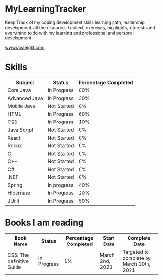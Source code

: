# MyLearningTracker
Keep Track of my coding development skills learning path, leadership development, all the resources I collect, exercises, highlights, interests and everything to do with my learning and professional and personal development

www.javaeight.com

**Skills**
================================================================================================
<table>
  <tr>
    <th>Subject</th>
    <th>Status</th>
    <th>Percentage Completed</th>
  </tr>
  <tr>
    <td>Core Java</td>
    <td>In Progress</td>
    <td>80%</td>
  </tr>
  <tr>
    <td>Advanced Java</td>
    <td>In Progress</td>
    <td>30%</td>
  </tr>
  <tr>
    <td>Mobile Java</td>
    <td>Not Started</td>
    <td>0%</td>
  </tr>
  <tr>
    <td>HTML</td>
    <td>In Progress</td>
    <td>60%</td>
  </tr>
  <tr>
    <td>CSS</td>
    <td>In Progress</td>
    <td>10%</td>
  </tr>
  <tr>
    <td>Java Script</td>
    <td>Not Started</td>
    <td>0%</td>
  </tr>
  <tr>
    <td>React</td>
    <td>Not Started</td>
    <td>0%</td>
  </tr>
  <tr>
    <td>Redux</td>
    <td>Not Started</td>
    <td>0%</td>
  </tr>
  <tr>
    <td>C</td>
    <td>Not Started</td>
    <td>0%</td>
  </tr>
  <tr>
    <td>C++</td>
    <td>Not Started</td>
    <td>0%</td>
  </tr>
  <tr>
    <td>C#</td>
    <td>Not Started</td>
    <td>0%</td>
  </tr>
  <tr>
    <td>.NET</td>
    <td>Not Started</td>
    <td>0%</td>
  </tr>
  <tr>
    <td>Spring</td>
    <td>In progress</td>
    <td>40%</td>
  </tr>
  <tr>
    <td>Hibernate</td>
    <td>In Progress</td>
    <td>20%</td>
  </tr>
  <tr>
    <td>JUnit</td>
    <td>In Progress</td>
    <td>50%</td>
  </tr>
</table>

**Books I am reading**
================================================================================================
<table>
  <tr>
    <th>Book Name</th>
    <th>Status</th>
    <th>Percentage Completed</th>
    <th>Start Date</th>
    <th>Complete Date</th>
  </tr>
  <tr>
    <td>CSS: The definitive Guide</td>
    <td>In Progress</td>
    <td>1%</td>
    <td>March 2nd, 2021</td>
    <td>Targeted to complete by March 10th, 2021</td>
  </tr>
</table>
